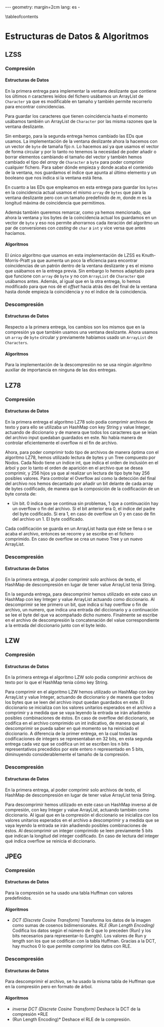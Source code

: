 --- geometry: margin=2cm lang: es -

\tableofcontents

# Estructuras de Datos & Algoritmos

## LZSS

### Compresión

#### Estructuras de Datos

En la primera entrega para implementar la ventana deslizante que contiene los
últimos $n$ caracteres leídos del fichero usábamos un ArrayList de `Character`
ya que es modificable en tamaño y también permite recorrerlo para encontrar
coincidencias.

Para guardar los caracteres que tienen coincidencia hasta el momento usábamos
también un ArrayList de `Character` por las misma razones que la ventana
deslizante.

Sin embargo, para la segunda entrega hemos cambiado las EDs que usamos. La
implementación de la ventana deslizante ahora la hacemos con un vector de `byte`
de tamaña fijo $n$. Lo hacemos así ya que usamos el vector de forma circular y
por lo tanto no tenemos la necesidad de poder añadir o borrar elementos
cambiando el tamaño del vector y también hemos cambiado el tipo del *array* de
`Character` a `byte` para poder comprimir cualquier fichero. Para saber dónde
empieza y donde acaba el contenido de la ventana, nos guardamos el índice que
apunta al último elemento y un booleano que nos indica si la ventana está llena.

En cuanto a las EDs que empleamos en esta entrega para guardar los `bytes` en la
coincidencia actual usamos el mismo `array` de `bytes` que para la ventana
deslizante pero con un tamaño predefinido de *m*, donde *m* es la longitud
máxima de coincidencia que permitimos.

Además también queremos remarcar, como ya hemos mencionado, que ahora la ventana
y los bytes de la coincidencia actual los guardamos en un vector de `byte` y eso
nos permite ahorrarnos cada iteración del algoritmo un par de conversiones con
*casting* de `char` a `int` y vice versa que antes hacíamos.

#### Algoritmos

El único algoritmo que usamos en esta implementación de LZSS es
Knuth-Morris-Pratt ya que aumenta un poco la eficiencia para encontrar
coincidencias de un patrón dentro de la ventana deslizante y es el mismo que
usábamos en la entrega previa. Sin embargo lo hemos adaptado para que funcione
con `array` de `byte` y no con `ArrayList` de `Character` que usábamos antes.
Además, al igual que en la otra entrega, lo hemos modificado para que nos dé el
*offset* hacia atrás des del final de la ventana hasta donde empieza la
coincidencia y no el índice de la coincidencia.

### Descompresión

#### Estructuras de Datos

Respecto a la primera entrega, los cambios son los mismos que en la compresión
ya que también usamos una ventana deslizante. Ahora usamos un `array` de `byte`
circular y previamente habíamos usado un `ArrayList` de `Characters`.

#### Algoritmos

Para la implementación de la descompresión no se usa ningún algoritmo auxiliar
de importancia en ninguna de las dos entregas.

## LZ78

### Compresión

#### Estructuras de Datos

En la primera entrega el algoritmo LZ78 solo podia comprimir archivos de texto
y para ello se utilizaba un HashMap con key String y value Integer, actuando de
diccionario y de manera que todos los caracteres que se leían del archivo input
quedaban guardados en este. No había manera de controlar eficientemente el
overflow ni el fin de archivo.

Ahora, para poder comprimir todo tipo de archivos de manera óptima con el
algoritmo LZ78, hemos utilizado lectura de bytes y un Tree compuesto por Nodos.
Cada Nodo tiene un índice int, que indica el orden de inclusión en el árbol y
por lo tanto el orden de aparición en el archivo que se desea comprimir, y 256
hijos ya que al realizar un lectura de tipo byte hay 256 posibles valores.  Para
controlar el Overflow así como la detección del final del archivo nos hemos
decantado por añadir un bit delante de cada array de bytes codificado, de manera
que la composición de la codificación de un byte consta de:

- Un bit. 0 indica que se continua sin problemas, 1 que a continuación hay un
  overflow o fin del archivo. Si el bit anterior era 0, el indice del padre del
  byte codificado. Si era 1, en caso de overflow un 0 y en caso de fin del
  archivo un 1. El byte codificado.

Cada codificación se guarda en un ArrayList hasta que éste se llena o se acaba
el archivo, entonces se recorre y se escribe en el fichero comprimido. En caso
de overflow se crea un nuevo Tree y un nuevo ArrayList.

### Descompresión

#### Estructuras de Datos

En la primera entrega, al poder comprimir solo
archivos de texto, el HashMap de descompresión en lugar de tener value
ArrayList <Byte> tenia String.

En la segunda entrega, para descomprimir hemos utilizado en este caso un HashMap
con key Integer y value ArrayList <Byte> actuando como diccionario. Al
descomprimir se lee primero un bit, que indica si hay overflow o fin de archivo,
un numero, que indica una entrada del diccionario y a continuación se lee el
byte del que va acompañado dicho numero. Finalmente se escribe en el archivo de
descompresión la concatenación del value correspondiente a la entrada del
diccionario junto con el byte leído.

## LZW

### Compresión

#### Estructuras de Datos

En la primera entrega el algoritmo LZW solo podia comprimir archivos de texto
por lo que el HashMap tenia cómo key String.

Para comprimir en el algoritmo LZW hemos utilizado un HashMap con key
ArrayList<Byte> y value Integer, actuando de diccionario y de manera que todos
los bytes que se leen del archivo input quedan guardados en este. El diccionario
se inicializa con los valores unitarios esperados en el archivo a comprimir y a
medida que se vaya leyendo la entrada se irán añadiendo posibles combinaciones
de éstos. En caso de overflow del diccionario, se codifica en el archivo
comprimido un int indicativo, de manera que al descomprimir se pueda saber en
qué momento se ha reiniciado el diccionario. A diferencia de la primer entrega,
en la cual todas las codificaciones de integers se representaban en 32 bits, en
esta segunda entrega cada vez que se codifica un int se escriben los n bits
representativos precedidos por este entero n representado en 5 bits, diminuyendo
considerablemente el tamaño de la compresión.

### Descompresión

#### Estructuras de Datos

En la primera entrega, al poder comprimir solo archivos de texto, el HashMap de
descompresión en lugar de tener value ArrayList <Byte> tenia String.

Para descomprimir hemos utilizado en este caso un HashMap inverso al de
compresión, con key Integer y value ArrayList<Byte>, actuando también como
diccionario. Al igual que en la compresión el diccionario se inicializa con los
valores unitarios esperados en el archivo a descomprimir y a medida que se vaya
leyendo la entrada se irán añadiendo posibles combinaciones de éstos. Al
descomprimir un integer comprimido se leen previamente 5 bits que indican la
longitud del integer codificado. En caso de lectura del integer qué indica
overflow se reinicia el diccionario.

## JPEG

### Compresión

#### Estructuras de Datos

Para la compresión se ha usado una tabla Huffman con valores predefinidos.

#### Algoritmos

- *DCT (Discrete Cosine Transform)* Transforma los datos de la imagen como sumas
  de cosenos bidimensionales. *RLE (Run Length Encoding)* Codifica los datos
  según el número de 0 que lo preceden (Run) y los bits necesarios para
  representar-lo (Length). Los valores de Run y length son los que se codifican
  con la tabla Huffman. Gracias a la DCT, hay muchos 0 lo que permite comprimir
  los datos con RLE.

### Descompresión

#### Estructuras de Datos

Para descomprimir el archivo, se ha usado la misma tabla de Huffman que en la
compresión pero en formato de árbol.

#### Algoritmos

- *inverse DCT (Discrete Cosine Transform)* Deshace la DCT de la compresión *RLE
- (Run Length Encoding)* Deshace el RLE de la compresión.
